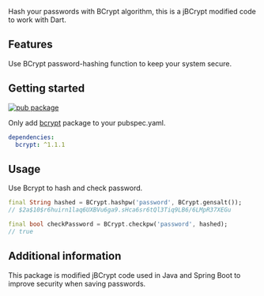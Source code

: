 <!-- 
This README describes the package. If you publish this package to pub.dev,
this README's contents appear on the landing page for your package.

For information about how to write a good package README, see the guide for
[writing package pages](https://dart.dev/guides/libraries/writing-package-pages). 

For general information about developing packages, see the Dart guide for
[creating packages](https://dart.dev/guides/libraries/create-library-packages)
and the Flutter guide for
[developing packages and plugins](https://flutter.dev/developing-packages). 
-->

Hash your passwords with BCrypt algorithm, this is a jBCrypt modified code to work with Dart.

## Features

Use BCrypt password-hashing function to keep your system secure.

## Getting started

[![pub package](https://pub.dev/static/img/pub-dev-logo-2x.png?hash=umitaheu8hl7gd3mineshk2koqfngugi)](https://pub.dev/packages/bcrypt)

Only add [bcrypt](https://pub.dev/packages/bcrypt) package to your pubspec.yaml.

```yaml
dependencies:
  bcrypt: ^1.1.1
```

## Usage

Use Bcrypt to hash and check password.

```dart
final String hashed = BCrypt.hashpw('password', BCrypt.gensalt());
// $2a$10$r6huirn1laq6UXBVu6ga9.sHca6sr6tQl3Tiq9LB6/6LMpR37XEGu

final bool checkPassword = BCrypt.checkpw('password', hashed);
// true
```

## Additional information

This package is modified jBCrypt code used in Java and Spring Boot to improve security when saving passwords.
